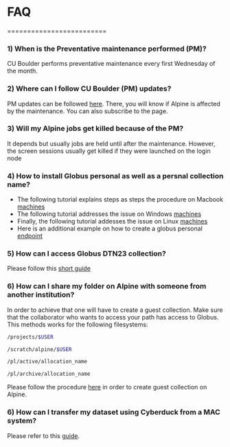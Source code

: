 # FAQ 
  =========================

### 1) When is the Preventative maintenance performed (PM)?

   CU Boulder performs preventative maintenance every first Wednesday of the month.

### 2) Where can I follow CU Boulder (PM) updates?

   PM updates can be followed [here](https://curc.statuspage.io/). There, you will know if Alpine is affected by the maintenance. 
   You can also subscribe to the page.

### 3) Will my Alpine jobs get killed because of the PM?

   It depends but usually jobs are held until after the maintenance.
   However, the screen sessions usually get killed if they were launched on the login node
   
### 4) How to install Globus personal as well as a persnal collection name?
   * The following tutorial explains steps as steps the procedure on Macbook [machines](https://docs.globus.org/how-to/globus-connect-personal-mac/)
   * The following tutorial addresses the issue on Windows [machines](https://docs.globus.org/how-to/globus-connect-personal-windows/)
   * Finally, the following tutorial addesses the issue on Linux [machines](https://docs.globus.org/how-to/globus-connect-personal-linux/)
   * Here is an additional example on how to create a globus personal [endpoint](https://github.com/kf-cuanschutz/CU-Anschutz-HPC-documentation/blob/main/Globus-local-entry-point-files/Globus-create-personal-endpoint.md)

### 5) How can I access Globus DTN23 collection?

   Please follow this [short guide](https://github.com/kf-cuanschutz/CU-Anschutz-HPC-documentation/blob/main/Workshops/globus_guide_v2.pdf)

### 6) How can I share my folder on Alpine with someone from another institution?

   In order to achieve that one will have to create a guest collection. Make sure that the collaborator who wants to access your path has access to Globus.
   This methods works for the following filesystems:
   
   ```bash
   /projects/$USER
   ```

   ```bash
   /scratch/alpine/$USER
   ```

   ```bash
   /pl/active/allocation_name
   ```

   ```bash
   /pl/archive/allocation_name
   ```
   
   Please follow the procedure [here](https://github.com/kf-cuanschutz/CU-Anschutz-HPC-documentation/blob/main/Globus-guest-collection-files/Presentation_Globus_guest_collection_v2.pdf)
   in order to create guest collection on Alpine.

### 6) How can I transfer my dataset using Cyberduck from a MAC system?
  Please refer to this [guide](https://github.com/kf-cuanschutz/CU-Anschutz-HPC-documentation/blob/main/Workshops/Cyberduck_tutorial_.pdf). 


